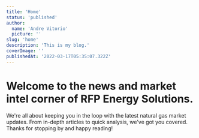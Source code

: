 ```yaml
---
title: 'Home'
status: 'published'
author:
  name: 'Andre Vitorio'
  picture: ''
slug: 'home'
description: 'This is my blog.'
coverImage: ''
publishedAt: '2022-03-17T05:35:07.322Z'
---
```


# Welcome to the news and market intel corner of RFP Energy Solutions. 

We're all about keeping you in the loop with the latest natural gas market updates. From in-depth articles to quick analysis, we've got you covered. Thanks for stopping by and happy reading!

